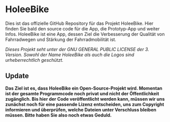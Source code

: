 # HoleeBike
Dies ist das offizielle GitHub Repository für das Projekt HoleeBike. Hier finden Sie bald den source code für die App, die Prototyp-App und weiter Infos.
HoleeBike ist eine App, dessen Ziel die Verbesserung der Qualität von Fahrradwegen und Stärkung der Fahrradmobilität ist.

_Dieses Projekt seht unter der GNU GENERAL PUBLIC LICENSE der 3. Version.
Sowohl der Name HoleeBike als auch die Logos sind urheberrechtlich geschützt._
## Update
**Das Ziel ist es, dass HoleeBike ein Open-Source-Projekt wird. Momentan ist der gesamte Programmcode noch privat und nicht der Öffentlichkeit zugänglich. 
Bis hier der Code veröffentlicht werden kann, müssen wir uns zunächst noch für eine passende Lizenz entscheiden, uns zum Copyright informieren und überprüfen, welche Dateien unter Verschluss bleiben müssen. Bitte haben Sie also noch etwas Geduld.**
